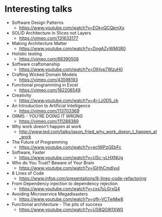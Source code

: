 # Interesting talks

* Software Design Patterns
  * https://www.youtube.com/watch?v=EOkyQCQkmXs
* SOLID Architecture in Slices not Layers
  * https://vimeo.com/131633177
* Making Architecture Matter
  * https://www.youtube.com/watch?v=DngAZyWMGR0
* Holistic testing
  * https://vimeo.com/68390508
* Software craftsmanship
  * https://www.youtube.com/watch?v=OIHvp7WzuH0
* Crafting Wicked Domain Models
  * https://vimeo.com/43598193
* Functional programming in Excel
  * https://vimeo.com/162206549
* Creativity
  * https://www.youtube.com/watch?v=4j-Lz0D5_ck
* An Introduction to Artificial Intelligence
  * https://vimeo.com/113703369
* ORMS - YOU’RE DOING IT WRONG
  * https://vimeo.com/111288389
* Why work doesn't happen at work
  * http://www.ted.com/talks/jason_fried_why_work_doesn_t_happen_at_work
* The Future of Programming
  * https://www.youtube.com/watch?v=ecIWPzGEbFc 
* Software, Faster
  * https://www.youtube.com/watch?v=USc-yLHXNUg 
* Who do You Trust? Beware of Your Brain
  * https://www.youtube.com/watch?v=IGHhCmdIvuI
* 8 Lines of Code
  * https://www.infoq.com/presentations/8-lines-code-refactoring
* From Dependency injection to dependency rejection
  * https://www.youtube.com/watch?v=cxs7oLGrxQ4
* Avoiding Microservice Megadisasters
  * https://www.youtube.com/watch?v=gfh-VCTwMw8
* Functional architecture - The pits of success
  * https://www.youtube.com/watch?v=US8QG9I1XW0
